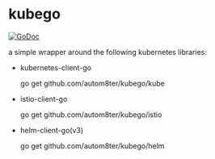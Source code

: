# kubego 

[![GoDoc](https://godoc.org/github.com/autom8ter/kubego?status.svg)](https://godoc.org/github.com/autom8ter/kubego)

    
a simple wrapper around the following kubernetes libraries:
- kubernetes-client-go
    
    
    go get github.com/autom8ter/kubego/kube
    
    
- istio-client-go
    
    
    go get github.com/autom8ter/kubego/istio
    
    
- helm-client-go(v3)
    
    
    go get github.com/autom8ter/kubego/helm
    
    

    